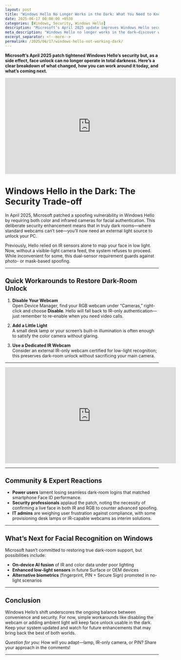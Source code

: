 ```yaml
---
layout: post
title: "Windows Hello No Longer Works in the Dark: What You Need to Know"
date: 2025-06-17 00:00:00 +0530
categories: [Windows, Security, Windows Hello]
description: "Microsoft’s April 2025 update improves Windows Hello security but disables face unlock in low-light conditions. Here’s what changed, workarounds, and what’s next."
meta_description: "Windows Hello no longer works in the dark—discover why Microsoft made this change, how to restore dark-room unlock, and what’s on the horizon for face recognition."
excerpt_separator: <!--more-->
permalink: /2025/06/17/windows-hello-not-working-dark/
---
```


**Microsoft’s April 2025 patch tightened Windows Hello’s security but, as a side effect, face unlock can no longer operate in total darkness. Here’s a clear breakdown of what changed, how you can work around it today, and what’s coming next.**

<!-- Main-page video -->
<div class="video-embed">
  <iframe
    width="560" height="315"
    src="https://www.youtube.com/embed/G2llb4T6Y5Q"
    title="Windows Hello Face Recognition Degraded in Low Light"
    frameborder="0"
    allow="accelerometer; autoplay; clipboard-write; encrypted-media; gyroscope; picture-in-picture"
    allowfullscreen>
  </iframe>
</div>

<!--more-->

# Windows Hello in the Dark: The Security Trade-off

In April 2025, Microsoft patched a spoofing vulnerability in Windows Hello by requiring both color and infrared cameras for facial authentication. This deliberate security enhancement means that in truly dark rooms—where standard webcams can’t see—you’ll now need an external light source to unlock your PC.  

Previously, Hello relied on IR sensors alone to map your face in low light. Now, without a visible-light camera feed, the system refuses to proceed. While inconvenient for some, this dual-sensor requirement guards against photo- or mask-based spoofing.

---

## Quick Workarounds to Restore Dark-Room Unlock

1. **Disable Your Webcam**  
   Open Device Manager, find your RGB webcam under “Cameras,” right-click and choose **Disable**. Hello will fall back to IR-only authentication—just remember to re-enable when you need video calls.  

2. **Add a Little Light**  
   A small desk lamp or your screen’s built-in illumination is often enough to satisfy the color camera without glaring.  

3. **Use a Dedicated IR Webcam**  
   Consider an external IR-only webcam certified for low-light recognition; this preserves dark-room unlock without sacrificing your main camera.

---

<!-- Mid-post video -->
<div class="video-embed">
  <iframe
    width="560" height="315"
    src="https://www.youtube.com/embed/2oG7WJTWzRg"
    title="How to Fix Windows Hello Face Recognition Not Working"
    frameborder="0"
    allow="accelerometer; autoplay; clipboard-write; encrypted-media; gyroscope; picture-in-picture"
    allowfullscreen>
  </iframe>
</div>

---

## Community & Expert Reactions

- **Power users** lament losing seamless dark-room logins that matched smartphone Face ID performance.  
- **Security professionals** applaud the patch, noting the necessity of confirming a live face in both IR and RGB to counter advanced spoofing.  
- **IT admins** are weighing user frustration against compliance, with some provisioning desk lamps or IR-capable webcams as interim solutions.

---

## What’s Next for Facial Recognition on Windows

Microsoft hasn’t committed to restoring true dark-room support, but possibilities include:

- **On-device AI fusion** of IR and color data under poor lighting  
- **Enhanced low-light sensors** in future Surface or OEM devices  
- **Alternative biometrics** (fingerprint, PIN + Secure Sign) promoted in no-light scenarios

---

## Conclusion

Windows Hello’s shift underscores the ongoing balance between convenience and security. For now, simple workarounds like disabling the webcam or adding ambient light will keep face unlock usable in the dark. Keep your system updated and watch for future enhancements that may bring back the best of both worlds.

*Question for you:* How will you adapt—lamp, IR-only camera, or PIN? Share your approach in the comments!

---
